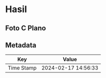 # Hasil

## Foto C Plano


## Metadata

| Key        | Value               |
| ---------- | ------------------- |
| Time Stamp | 2024-02-17 14:56:33 |




